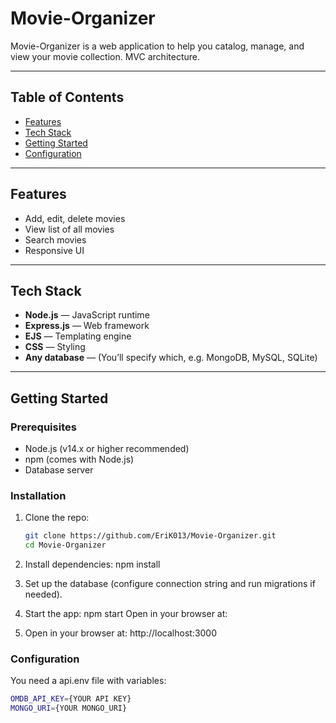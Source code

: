 # Movie-Organizer

Movie-Organizer is a web application to help you catalog, manage, and view your movie collection. MVC architecture.

---

## Table of Contents

- [Features](#features)  
- [Tech Stack](#tech-stack)  
- [Getting Started](#getting-started)  
- [Configuration](#configuration)  


---

## Features

- Add, edit, delete movies  
- View list of all movies    
- Search movies 
- Responsive UI

---

## Tech Stack

- **Node.js** — JavaScript runtime  
- **Express.js** — Web framework  
- **EJS** — Templating engine  
- **CSS** — Styling  
- **Any database** — (You’ll specify which, e.g. MongoDB, MySQL, SQLite)  

---

## Getting Started

### Prerequisites

- Node.js (v14.x or higher recommended)  
- npm (comes with Node.js)  
- Database server

### Installation  

1. Clone the repo:  

   ```bash
   git clone https://github.com/EriK013/Movie-Organizer.git
   cd Movie-Organizer
   
2. Install dependencies:
npm install

3. Set up the database (configure connection string and run migrations if needed).

4. Start the app:
npm start
Open in your browser at:

5. Open in your browser at:
http://localhost:3000

### Configuration
You need a api.env file with variables:

   ```bash
   OMDB_API_KEY={YOUR API KEY}
   MONGO_URI={YOUR MONGO_URI}

